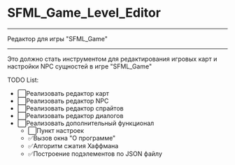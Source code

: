 # SFML_Game_Level_Editor
____
Редактор для игры "SFML_Game"
____
Это должно стать инструментом для редактирования игровых карт и настройки NPC сущностей в игре "SFML_Game"    
    
    
TODO List:
- :white_large_square:Реализовать редактор карт    
- :white_large_square:Реализовать редактор NPC    
- :white_large_square:Реализовать редактор спрайтов    
- :white_large_square:Реализовать редактор диалогов    
- :white_large_square:Реализовать дополнительный функционал    
    - :white_large_square:Пункт настроек    
    - :white_check_mark:Вызов окна "О программе"    
    - :white_check_mark:Алгоритм сжатия Хаффмана    
    - :white_check_mark:Построение подэлементов по JSON файлу    
